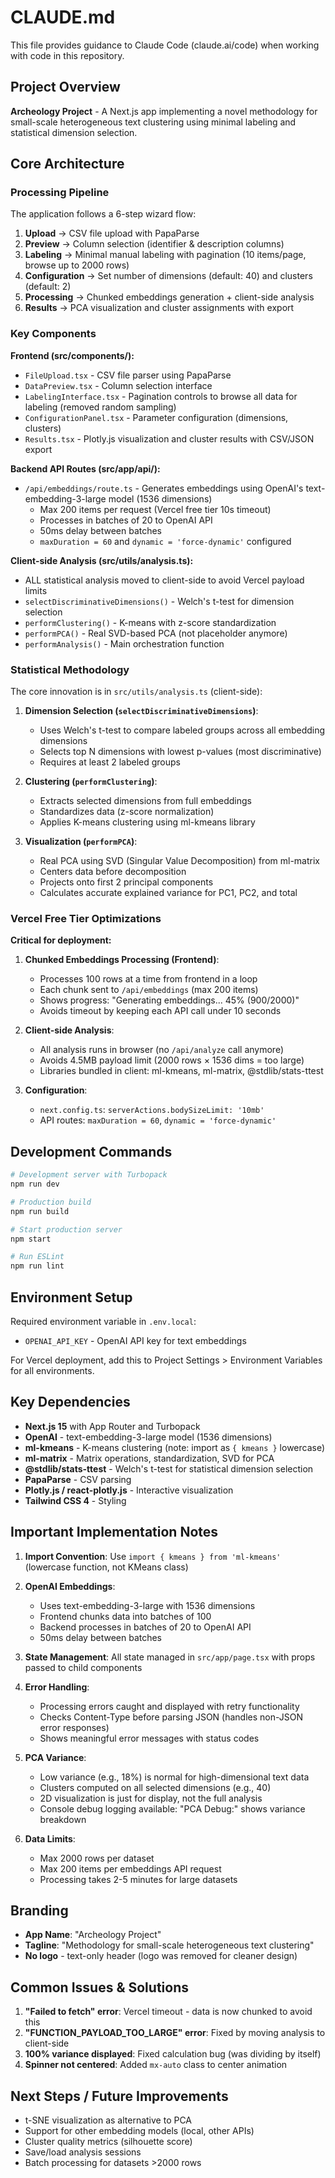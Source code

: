 # CLAUDE.md

This file provides guidance to Claude Code (claude.ai/code) when working with code in this repository.

## Project Overview

**Archeology Project** - A Next.js app implementing a novel methodology for small-scale heterogeneous text clustering using minimal labeling and statistical dimension selection.

## Core Architecture

### Processing Pipeline
The application follows a 6-step wizard flow:
1. **Upload** → CSV file upload with PapaParse
2. **Preview** → Column selection (identifier & description columns)
3. **Labeling** → Minimal manual labeling with pagination (10 items/page, browse up to 2000 rows)
4. **Configuration** → Set number of dimensions (default: 40) and clusters (default: 2)
5. **Processing** → Chunked embeddings generation + client-side analysis
6. **Results** → PCA visualization and cluster assignments with export

### Key Components

**Frontend (src/components/):**
- `FileUpload.tsx` - CSV file parser using PapaParse
- `DataPreview.tsx` - Column selection interface
- `LabelingInterface.tsx` - Pagination controls to browse all data for labeling (removed random sampling)
- `ConfigurationPanel.tsx` - Parameter configuration (dimensions, clusters)
- `Results.tsx` - Plotly.js visualization and cluster results with CSV/JSON export

**Backend API Routes (src/app/api/):**
- `/api/embeddings/route.ts` - Generates embeddings using OpenAI's text-embedding-3-large model (1536 dimensions)
  - Max 200 items per request (Vercel free tier 10s timeout)
  - Processes in batches of 20 to OpenAI API
  - 50ms delay between batches
  - `maxDuration = 60` and `dynamic = 'force-dynamic'` configured

**Client-side Analysis (src/utils/analysis.ts):**
- ALL statistical analysis moved to client-side to avoid Vercel payload limits
- `selectDiscriminativeDimensions()` - Welch's t-test for dimension selection
- `performClustering()` - K-means with z-score standardization
- `performPCA()` - Real SVD-based PCA (not placeholder anymore)
- `performAnalysis()` - Main orchestration function

### Statistical Methodology

The core innovation is in `src/utils/analysis.ts` (client-side):

1. **Dimension Selection (`selectDiscriminativeDimensions`)**:
   - Uses Welch's t-test to compare labeled groups across all embedding dimensions
   - Selects top N dimensions with lowest p-values (most discriminative)
   - Requires at least 2 labeled groups

2. **Clustering (`performClustering`)**:
   - Extracts selected dimensions from full embeddings
   - Standardizes data (z-score normalization)
   - Applies K-means clustering using ml-kmeans library

3. **Visualization (`performPCA`)**:
   - Real PCA using SVD (Singular Value Decomposition) from ml-matrix
   - Centers data before decomposition
   - Projects onto first 2 principal components
   - Calculates accurate explained variance for PC1, PC2, and total

### Vercel Free Tier Optimizations

**Critical for deployment:**

1. **Chunked Embeddings Processing (Frontend)**:
   - Processes 100 rows at a time from frontend in a loop
   - Each chunk sent to `/api/embeddings` (max 200 items)
   - Shows progress: "Generating embeddings... 45% (900/2000)"
   - Avoids timeout by keeping each API call under 10 seconds

2. **Client-side Analysis**:
   - All analysis runs in browser (no `/api/analyze` call anymore)
   - Avoids 4.5MB payload limit (2000 rows × 1536 dims = too large)
   - Libraries bundled in client: ml-kmeans, ml-matrix, @stdlib/stats-ttest

3. **Configuration**:
   - `next.config.ts`: `serverActions.bodySizeLimit: '10mb'`
   - API routes: `maxDuration = 60`, `dynamic = 'force-dynamic'`

## Development Commands

```bash
# Development server with Turbopack
npm run dev

# Production build
npm run build

# Start production server
npm start

# Run ESLint
npm run lint
```

## Environment Setup

Required environment variable in `.env.local`:
- `OPENAI_API_KEY` - OpenAI API key for text embeddings

For Vercel deployment, add this to Project Settings > Environment Variables for all environments.

## Key Dependencies

- **Next.js 15** with App Router and Turbopack
- **OpenAI** - text-embedding-3-large model (1536 dimensions)
- **ml-kmeans** - K-means clustering (note: import as `{ kmeans }` lowercase)
- **ml-matrix** - Matrix operations, standardization, SVD for PCA
- **@stdlib/stats-ttest** - Welch's t-test for statistical dimension selection
- **PapaParse** - CSV parsing
- **Plotly.js / react-plotly.js** - Interactive visualization
- **Tailwind CSS 4** - Styling

## Important Implementation Notes

1. **Import Convention**: Use `import { kmeans } from 'ml-kmeans'` (lowercase function, not KMeans class)

2. **OpenAI Embeddings**:
   - Uses text-embedding-3-large with 1536 dimensions
   - Frontend chunks data into batches of 100
   - Backend processes in batches of 20 to OpenAI API
   - 50ms delay between batches

3. **State Management**: All state managed in `src/app/page.tsx` with props passed to child components

4. **Error Handling**:
   - Processing errors caught and displayed with retry functionality
   - Checks Content-Type before parsing JSON (handles non-JSON error responses)
   - Shows meaningful error messages with status codes

5. **PCA Variance**:
   - Low variance (e.g., 18%) is normal for high-dimensional text data
   - Clusters computed on all selected dimensions (e.g., 40)
   - 2D visualization is just for display, not the full analysis
   - Console debug logging available: "PCA Debug:" shows variance breakdown

6. **Data Limits**:
   - Max 2000 rows per dataset
   - Max 200 items per embeddings API request
   - Processing takes 2-5 minutes for large datasets

## Branding

- **App Name**: "Archeology Project"
- **Tagline**: "Methodology for small-scale heterogeneous text clustering"
- **No logo** - text-only header (logo was removed for cleaner design)

## Common Issues & Solutions

1. **"Failed to fetch" error**: Vercel timeout - data is now chunked to avoid this
2. **"FUNCTION_PAYLOAD_TOO_LARGE" error**: Fixed by moving analysis to client-side
3. **100% variance displayed**: Fixed calculation bug (was dividing by itself)
4. **Spinner not centered**: Added `mx-auto` class to center animation

## Next Steps / Future Improvements

- t-SNE visualization as alternative to PCA
- Support for other embedding models (local, other APIs)
- Cluster quality metrics (silhouette score)
- Save/load analysis sessions
- Batch processing for datasets >2000 rows

